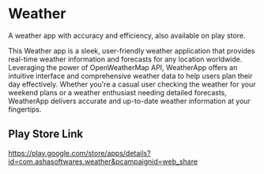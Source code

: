 # Weather
A weather app with accuracy and efficiency, also available on play store.

This Weather app is a sleek, user-friendly weather application that provides real-time weather information and forecasts for any location worldwide. Leveraging the power of OpenWeatherMap API, WeatherApp offers an intuitive interface and comprehensive weather data to help users plan their day effectively. Whether you're a casual user checking the weather for your weekend plans or a weather enthusiast needing detailed forecasts, WeatherApp delivers accurate and up-to-date weather information at your fingertips.

## Play Store Link
https://play.google.com/store/apps/details?id=com.ashasoftwares.weather&pcampaignid=web_share
